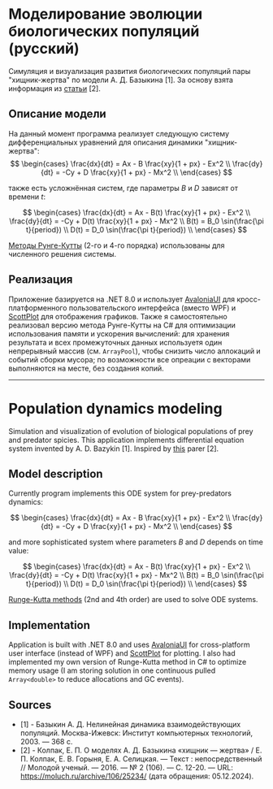 # Моделирование эволюции биологических популяций (русский)
Симуляция и визуализация развития биологических популяций пары "хищник-жертва" по модели А. Д. Базыкина [1]. За основу взята информация из [статьи](https://moluch.ru/archive/106/25234/) [2].

## Описание модели 
На данный момент программа реализует следующую систему дифференциальных уравнений для описания динамики "хищник-жертва":
$$
\begin{cases}
\frac{dx}{dt} = Ax - B \frac{xy}{1 + px} - Ex^2 \\
\frac{dy}{dt} = -Cy + D \frac{xy}{1 + px} - Mx^2 \\
\end{cases}
$$

также есть усложнённая систем, где параметры $B$ и $D$ зависят от времени $t$:

$$
\begin{cases}
\frac{dx}{dt} = Ax - B(t) \frac{xy}{1 + px} - Ex^2 \\
\frac{dy}{dt} = -Cy + D(t) \frac{xy}{1 + px} - Mx^2 \\
B(t) = B_0 \sin(\frac{\pi t}{period}) \\
D(t) = D_0 \sin(\frac{\pi t}{period}) \\
\end{cases}
$$

[Методы Рунге-Кутты](https://en.wikipedia.org/wiki/Runge%E2%80%93Kutta_methods) (2-го и 4-го порядка) использованы для численного решения системы.

## Реализация

Приложение базируется на .NET 8.0 и использует [AvaloniaUI](https://avaloniaui.net/) для кросс-платформенного пользовательского интерфейса (вместо WPF) и [ScottPlot](https://scottplot.net/) для отображения графиков. 
Также я самостоятельно реализовал версию метода Рунге-Кутты на C# для оптимизации использования памяти и ускорения вычислений: 
для хранения результата и всех промежуточных данных используетя один непрерывный массив (см. `ArrayPool`), чтобы снизить число аллокаций и событий сборки мусора; 
по возможности все опреации с векторами выполняются на месте, без создания копий.

---

# Population dynamics modeling

Simulation and visualization of evolution of biological populations of prey and predator spicies. This application implements differential equation system invented by A. D. Bazykin [1]. Inspired by [this](https://moluch.ru/archive/106/25234/) parer [2].

## Model description
Currently program implements this ODE system for prey-predators dynamics:

$$
\begin{cases}
\frac{dx}{dt} = Ax - B \frac{xy}{1 + px} - Ex^2 \\
\frac{dy}{dt} = -Cy + D \frac{xy}{1 + px} - Mx^2 \\
\end{cases}
$$

and more sophisticated system where parameters $B$ and $D$ depends on time value:

$$
\begin{cases}
\frac{dx}{dt} = Ax - B(t) \frac{xy}{1 + px} - Ex^2 \\
\frac{dy}{dt} = -Cy + D(t) \frac{xy}{1 + px} - Mx^2 \\
B(t) = B_0 \sin(\frac{\pi t}{period}) \\
D(t) = D_0 \sin(\frac{\pi t}{period}) \\
\end{cases}
$$

[Runge-Kutta methods](https://en.wikipedia.org/wiki/Runge%E2%80%93Kutta_methods) (2nd and 4th order) are used to solve ODE systems.

## Implementation

Application is built with .NET 8.0 and uses [AvaloniaUI](https://avaloniaui.net/) for cross-platform user interface (instead of WPF) and [ScottPlot](https://scottplot.net/) for plotting. 
I also had implemented my own version of Runge-Kutta method in C# to optimize memory usage (I am storing solution in one continuous pulled `Array<double>` to reduce allocations and GC events).

## Sources
- [1] - Базыкин А. Д. Нелинейная динамика взаимодействующих популяций. Москва-Ижевск: Институт компьютерных технологий, 2003. — 368 с.
- [2] - Колпак, Е. П. О моделях А. Д. Базыкина «хищник — жертва» / Е. П. Колпак, Е. В. Горыня, Е. А. Селицкая. — Текст : непосредственный // Молодой ученый. — 2016. — № 2 (106). — С. 12-20. — URL: https://moluch.ru/archive/106/25234/ (дата обращения: 05.12.2024).
